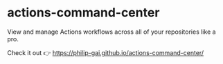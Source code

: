 # actions-command-center

View and manage Actions workflows across all of your repositories like a pro.

Check it out 👉 <https://philip-gai.github.io/actions-command-center/>
